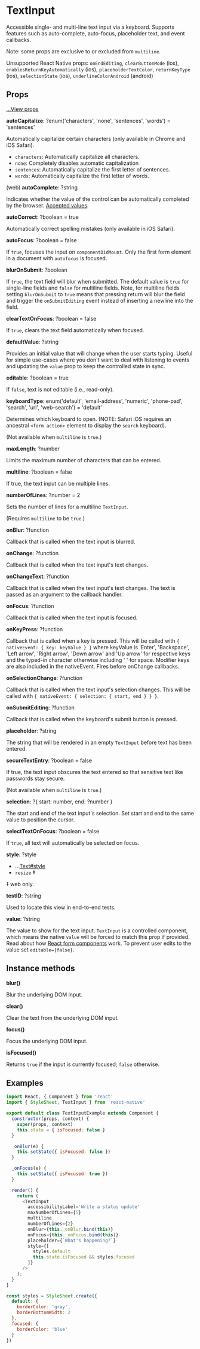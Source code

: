 # TextInput

Accessible single- and multi-line text input via a keyboard. Supports features
such as auto-complete, auto-focus, placeholder text, and event callbacks.

Note: some props are exclusive to or excluded from `multiline`.

Unsupported React Native props:
`onEndEditing`,
`clearButtonMode` (ios),
`enablesReturnKeyAutomatically` (ios),
`placeholderTextColor`,
`returnKeyType` (ios),
`selectionState` (ios),
`underlineColorAndroid` (android)

## Props

[...View props](./View.md)

**autoCapitalize**: ?enum('characters', 'none', 'sentences', 'words') = 'sentences'

Automatically capitalize certain characters (only available in Chrome and iOS Safari).

* `characters`: Automatically capitalize all characters.
* `none`: Completely disables automatic capitalization
* `sentences`: Automatically capitalize the first letter of sentences.
* `words`: Automatically capitalize the first letter of words.

(web) **autoComplete**: ?string

Indicates whether the value of the control can be automatically completed by
the browser. [Accepted values](https://developer.mozilla.org/en-US/docs/Web/HTML/Element/input).

**autoCorrect**: ?boolean = true

Automatically correct spelling mistakes  (only available in iOS Safari).

**autoFocus**: ?boolean = false

If `true`, focuses the input on `componentDidMount`. Only the first form element
in a document with `autofocus` is focused.

**blurOnSubmit**: ?boolean

If `true`, the text field will blur when submitted. The default value is `true`
for single-line fields and `false` for multiline fields. Note, for multiline
fields setting `blurOnSubmit` to `true` means that pressing return will blur
the field and trigger the `onSubmitEditing` event instead of inserting a
newline into the field.

**clearTextOnFocus**: ?boolean = false

If `true`, clears the text field automatically when focused.

**defaultValue**: ?string

Provides an initial value that will change when the user starts typing. Useful
for simple use-cases where you don't want to deal with listening to events and
updating the `value` prop to keep the controlled state in sync.

**editable**: ?boolean = true

If `false`, text is not editable (i.e., read-only).

**keyboardType**: enum('default', 'email-address', 'numeric', 'phone-pad', 'search', 'url', 'web-search') = 'default'

Determines which keyboard to open. (NOTE: Safari iOS requires an ancestral
`<form action>` element to display the `search` keyboard).

(Not available when `multiline` is `true`.)

**maxLength**: ?number

Limits the maximum number of characters that can be entered.

**multiline**: ?boolean = false

If true, the text input can be multiple lines.

**numberOfLines**: ?number = 2

Sets the number of lines for a multiline `TextInput`.

(Requires `multiline` to be `true`.)

**onBlur**: ?function

Callback that is called when the text input is blurred.

**onChange**: ?function

Callback that is called when the text input's text changes.

**onChangeText**: ?function

Callback that is called when the text input's text changes. The text is passed
as an argument to the callback handler.

**onFocus**: ?function

Callback that is called when the text input is focused.

**onKeyPress**: ?function

Callback that is called when a key is pressed. This will be called with `{
nativeEvent: { key: keyValue } }` where keyValue is 
'Enter', 'Backspace', 'Left arrow', 'Right arrow', 'Down arrow' and 'Up arrow' for
respective keys and the typed-in character otherwise including ' ' for space.
Modifier keys are also included in the nativeEvent. Fires before onChange
callbacks.

**onSelectionChange**: ?function

Callback that is called when the text input's selection changes. This will be called with
`{ nativeEvent: { selection: { start, end } } }`.

**onSubmitEditing**: ?function

Callback that is called when the keyboard's submit button is pressed.

**placeholder**: ?string

The string that will be rendered in an empty `TextInput` before text has been
entered.

**secureTextEntry**: ?boolean = false

If true, the text input obscures the text entered so that sensitive text like
passwords stay secure.

(Not available when `multiline` is `true`.)

**selection**: ?{ start: number, end: ?number }

The start and end of the text input's selection. Set start and end to the same value to position the cursor.

**selectTextOnFocus**: ?boolean = false

If `true`, all text will automatically be selected on focus.

**style**: ?style

+ ...[Text#style](./Text.md)
+ `resize` ‡

‡ web only.

**testID**: ?string

Used to locate this view in end-to-end tests.

**value**: ?string

The value to show for the text input. `TextInput` is a controlled component,
which means the native `value` will be forced to match this prop if provided.
Read about how [React form
components](https://facebook.github.io/react/docs/forms.html) work. To prevent
user edits to the value set `editable={false}`.

## Instance methods

**blur()**

Blur the underlying DOM input.

**clear()**

Clear the text from the underlying DOM input.

**focus()**

Focus the underlying DOM input.

**isFocused()**

Returns `true` if the input is currently focused; `false` otherwise.

## Examples

```js
import React, { Component } from 'react'
import { StyleSheet, TextInput } from 'react-native'

export default class TextInputExample extends Component {
  constructor(props, context) {
    super(props, context)
    this.state = { isFocused: false }
  }

  _onBlur(e) {
    this.setState({ isFocused: false })
  }

  _onFocus(e) {
    this.setState({ isFocused: true })
  }

  render() {
    return (
      <TextInput
        accessibilityLabel='Write a status update'
        maxNumberOfLines={5}
        multiline
        numberOfLines={2}
        onBlur={this._onBlur.bind(this)}
        onFocus={this._onFocus.bind(this)}
        placeholder={`What's happening?`}
        style={[
          styles.default
          this.state.isFocused && styles.focused
        ]}
      />
    );
  }
}

const styles = StyleSheet.create({
  default: {
    borderColor: 'gray',
    borderBottomWidth: 2
  },
  focused: {
    borderColor: 'blue'
  }
})
```
